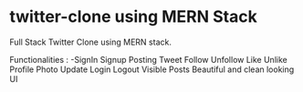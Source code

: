 # twitter-clone using MERN Stack
Full Stack Twitter Clone using MERN stack. 

Functionalities :
-SignIn 
Signup
Posting Tweet
Follow
Unfollow
Like
Unlike
Profile Photo Update
Login
Logout
Visible Posts
Beautiful and clean looking UI
